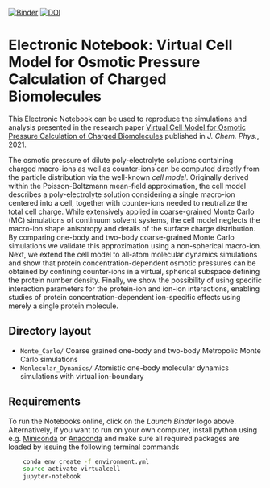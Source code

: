 [![Binder](https://mybinder.org/badge_logo.svg)](https://mybinder.org/v2/gh/mlund/SI-virtual-cell-model/HEAD)
[![DOI](https://zenodo.org/badge/DOI/10.5281/zenodo.5645947.svg)](https://doi.org/10.5281/zenodo.5645947)

# Electronic Notebook: Virtual Cell Model for Osmotic Pressure Calculation of Charged Biomolecules

This Electronic Notebook can be used to reproduce the simulations and analysis presented in
the research paper [Virtual Cell Model for Osmotic Pressure Calculation of Charged Biomolecules](https://dx.doi.org/10.1063/5.0063717) published in _J. Chem. Phys._, 2021.

The osmotic pressure of dilute poly-electrolyte solutions containing charged macro-ions as well as counter-ions
can be computed directly from the particle distribution via the well-known _cell model_.
Originally derived within the Poisson-Boltzmann mean-field approximation, the cell model describes a poly-electrolyte
solution considering a single macro-ion centered into a cell, together with counter-ions needed to neutralize
the total cell charge.
While extensively applied in coarse-grained Monte Carlo (MC) simulations of continuum solvent systems, the cell
model neglects the macro-ion shape anisotropy and details of the surface charge distribution. By comparing one-body
and two-body coarse-grained Monte Carlo simulations we validate this approximation using a non-spherical macro-ion.
Next, we extend the cell model to all-atom molecular dynamics simulations and show that protein concentration-dependent osmotic pressures can be obtained by confining counter-ions in a virtual, spherical subspace defining the protein number density. Finally, we show the possibility of using specific interaction parameters for the protein-ion and ion-ion interactions, enabling studies of protein concentration-dependent ion-specific effects using merely a single protein molecule.

## Directory layout

- `Monte_Carlo/` Coarse grained one-body and two-body Metropolic Monte Carlo simulations
- `Monlecular_Dynamics/` Atomistic one-body molecular dynamics simulations with virtual ion-boundary

## Requirements

To run the Notebooks online, click on the _Launch Binder_ logo above. Alternatively, if you want to run on your own computer,
install python using e.g. [Miniconda](https://conda.io/miniconda.html) or [Anaconda](https://docs.conda.io)
and make sure all required packages are loaded by issuing the following terminal commands

``` bash
    conda env create -f environment.yml
    source activate virtualcell
    jupyter-notebook
```
